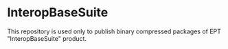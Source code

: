 # InteropBaseSuite
This repository is used only to publish binary compressed packages of EPT "InteropBaseSuite" product.
